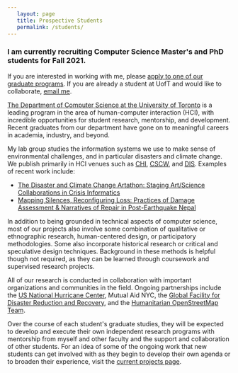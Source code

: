 ```yaml
---
   layout: page
   title: Prospective Students
   permalink: /students/
---
```

<h3>I am currently recruiting Computer Science Master's and PhD students for Fall 2021.</h3>

<p>If you are interested in working with me, please <a href="https://web.cs.toronto.edu/graduate/programs">apply to one of our graduate programs</a>. If you are already a student at UofT and would like to collaborate, <a href="mailto:soden@cs.toronto.edu">email me</a>.</p> 

<p><a href="https://web.cs.toronto.edu/">The Department of Computer Science at the University of Toronto</a> is a leading program in the area of human-computer interaction (HCI), with incredible opportunities for student research, mentorship, and development. Recent graduates from our department have gone on to meaningful careers in academia, industry, and beyond.</p>

<p>My lab group studies the information systems we use to make sense of environmental challenges, and in particular disasters and climate change. We publish primarily in HCI venues such as <a href="https://chi2021.acm.org/">CHI</a>, <a href="https://cscw.acm.org/">CSCW</a>, and <a href="https://dis.acm.org/2020/">DIS</a>. Examples of recent work include:
<ul>
<li><a href="http://robertsoden.io/files/soden-artathon-cr.pdf">The Disaster and Climate Change Artathon: Staging Art/Science Collaborations in Crisis Informatics</a></li>
<li><a href="http://robertsoden.io/files/soden-lord-nepal-earthquake-mapping-repair.pdf">Mapping Silences, Reconfiguring Loss: Practices of Damage Assessment & Narratives of Repair in Post-Earthquake Nepal</a></li>
</ul>
</p>

<p>In addition to being grounded in technical aspects of computer science, most of our projects also involve some combination of qualitative or ethnographic research, human-centered design, or participatory methodologies. Some also incorporate historical research or critical and speculative design techniques. Background in these methods is helpful though not required, as they can be learned through coursework and supervised research projects.</p>

<p>All of our research is conducted in collaboration with important organizations and communities in the field. Ongoing partnerships include the <a href="https://www.hurricanes.gov/">US National Hurricane Center</a>, <a hef="https://mutualaid.nyc/">Mutual Aid NYC</a>, the <a href="http://gfdrr.org">Global Facility for Disaster Reduction and Recovery</a>, and the <a href="http://hotosm.org">Humanitarian OpenStreetMap Team</a>.</p>

<p>Over the course of each student's graduate studies, they will be expected to develop and execute their own independent research programs with mentorship from myself and other faculty and the support and collaboration of other students. For an idea of some of the ongoing work that new students can get involved with as they begin to develop their own agenda or to broaden their experience, visit the <a href="/projects/">current projects page</a>.   